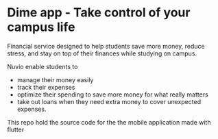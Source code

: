 # Dime app - Take control of your campus life

Financial service designed to help students save more money, reduce stress, and stay on top of their finances while studying on campus.

Nuvio enable students to

- manage their money easily
- track their expenses
- optimize their spending to save more money for what really matters
- take out loans when they need extra money to cover unexpected expenses.

This repo hold the source code for the the mobile application made with flutter
